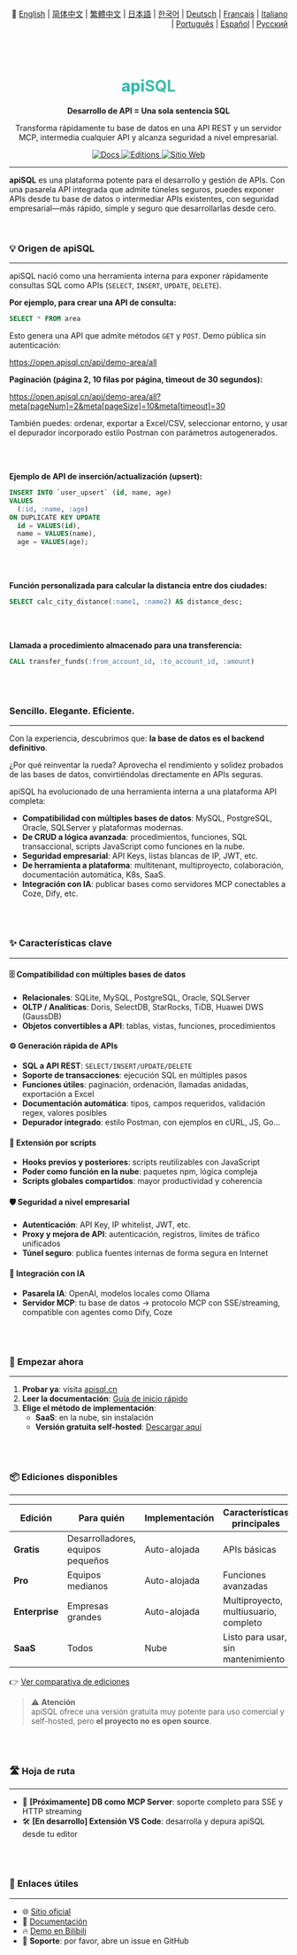 <p align="right">
 📘 
  <a href="./README.md">English</a> | 
  <a href="./README.zh-Hans.md">简体中文</a> | 
  <a href="./README.zh-Hant.md">繁體中文</a> | 
  <a href="./README.ja.md">日本語</a> | 
  <a href="./README.ko.md">한국어</a> | 
  <a href="./README.de.md">Deutsch</a> | 
  <a href="./README.fr.md">Français</a> | 
  <a href="./README.it.md">Italiano</a> | 
  <a href="./README.pt.md">Português</a> | 
  <a href="./README.es.md">Español</a> | 
  <a href="./README.ru.md">Русский</a>
</p>


<br><br>

<div align="center">

  <h1 style="font-size: 28px; font-weight: 800; background-image: linear-gradient(to right, #06b6d4, #6bc283); -webkit-background-clip: text; background-clip: text; color: transparent;">
    <span>api</span><strong>SQL</strong>
  </h1>

  <p>
    <strong>Desarrollo de API = Una sola sentencia SQL</strong>
  </p>
  <p>
    Transforma rápidamente tu base de datos en una API REST y un servidor MCP, intermedia cualquier API y alcanza seguridad a nivel empresarial.
  </p>
  <p>
    <a href="https://docs.apisql.cn/">
      <img src="https://img.shields.io/badge/Docs-Documentación-blue.svg" alt="Docs" />
    </a>
    <a href="https://www.apisql.cn/pricing/">
      <img src="https://img.shields.io/badge/Ediciones-Precios-green.svg" alt="Editions" />
    </a>
    <a href="https://www.apisql.cn/">
      <img src="https://img.shields.io/badge/Sitio-Web-apisql.cn-orange.svg" alt="Sitio Web" />
    </a>
  </p>
</div>

---

**apiSQL** es una plataforma potente para el desarrollo y gestión de APIs. Con una pasarela API integrada que admite túneles seguros, puedes exponer APIs desde tu base de datos o intermediar APIs existentes, con seguridad empresarial—más rápido, simple y seguro que desarrollarlas desde cero.

<br>

### 💡 Origen de apiSQL

---

apiSQL nació como una herramienta interna para exponer rápidamente consultas SQL como APIs (`SELECT`, `INSERT`, `UPDATE`, `DELETE`).

**Por ejemplo, para crear una API de consulta:**
```sql
SELECT * FROM area
```

Esto genera una API que admite métodos `GET` y `POST`. Demo pública sin autenticación:

https://open.apisql.cn/api/demo-area/all

**Paginación (página 2, 10 filas por página, timeout de 30 segundos):**

https://open.apisql.cn/api/demo-area/all?meta[pageNum]=2&meta[pageSize]=10&meta[timeout]=30

También puedes: ordenar, exportar a Excel/CSV, seleccionar entorno, y usar el depurador incorporado estilo Postman con parámetros autogenerados.

<br><br>

**Ejemplo de API de inserción/actualización (upsert):**
```sql
INSERT INTO `user_upsert` (id, name, age) 
VALUES 
  (:id, :name, :age)
ON DUPLICATE KEY UPDATE 
  id = VALUES(id),
  name = VALUES(name),
  age = VALUES(age);
```

<br><br>

**Función personalizada para calcular la distancia entre dos ciudades:**
```sql
SELECT calc_city_distance(:name1, :name2) AS distance_desc;
```

<br><br>

**Llamada a procedimiento almacenado para una transferencia:**
```sql
CALL transfer_funds(:from_account_id, :to_account_id, :amount)
```

<br><br>

### Sencillo. Elegante. Eficiente.

---

Con la experiencia, descubrimos que: **la base de datos es el backend definitivo**.

¿Por qué reinventar la rueda? Aprovecha el rendimiento y solidez probados de las bases de datos, convirtiéndolas directamente en APIs seguras.

apiSQL ha evolucionado de una herramienta interna a una plataforma API completa:

- **Compatibilidad con múltiples bases de datos**: MySQL, PostgreSQL, Oracle, SQLServer y plataformas modernas.
- **De CRUD a lógica avanzada**: procedimientos, funciones, SQL transaccional, scripts JavaScript como funciones en la nube.
- **Seguridad empresarial**: API Keys, listas blancas de IP, JWT, etc.
- **De herramienta a plataforma**: multitenant, multiproyecto, colaboración, documentación automática, K8s, SaaS.
- **Integración con IA**: publicar bases como servidores MCP conectables a Coze, Dify, etc.

<br><br>

### ✨ Características clave

---

#### 🗄️ Compatibilidad con múltiples bases de datos

- **Relacionales**:  SQLite, MySQL, PostgreSQL, Oracle, SQLServer
- **OLTP / Analíticas**: Doris, SelectDB, StarRocks, TiDB, Huawei DWS (GaussDB)
- **Objetos convertibles a API**: tablas, vistas, funciones, procedimientos

#### ⚙️ Generación rápida de APIs

- **SQL a API REST**: `SELECT/INSERT/UPDATE/DELETE`  
- **Soporte de transacciones**: ejecución SQL en múltiples pasos  
- **Funciones útiles**: paginación, ordenación, llamadas anidadas, exportación a Excel  
- **Documentación automática**: tipos, campos requeridos, validación regex, valores posibles  
- **Depurador integrado**: estilo Postman, con ejemplos en cURL, JS, Go...

#### 🧩 Extensión por scripts

- **Hooks previos y posteriores**: scripts reutilizables con JavaScript  
- **Poder como función en la nube**: paquetes npm, lógica compleja  
- **Scripts globales compartidos**: mayor productividad y coherencia

#### 🛡️ Seguridad a nivel empresarial

- **Autenticación**: API Key, IP whitelist, JWT, etc.  
- **Proxy y mejora de API**: autenticación, registros, límites de tráfico unificados  
- **Túnel seguro**: publica fuentes internas de forma segura en Internet

#### 🤖 Integración con IA

- **Pasarela IA**: OpenAI, modelos locales como Ollama  
- **Servidor MCP**: tu base de datos → protocolo MCP con SSE/streaming, compatible con agentes como Dify, Coze

<br><br>

### 🚀 Empezar ahora

---

1. **Probar ya**: visita [apisql.cn](https://www.apisql.cn/)  
2. **Leer la documentación**: [Guía de inicio rápido](https://docs.apisql.cn/apisql/010@%E5%85%A5%E9%97%A8/020@%E5%BF%AB%E9%80%9F%E5%85%A5%E9%97%A8/readme.html)  
3. **Elige el método de implementación**:  
   - **SaaS**: en la nube, sin instalación  
   - **Versión gratuita self-hosted**: [Descargar aquí](https://docs.apisql.cn/apisql/010@%E5%85%A5%E9%97%A8/030@%E5%85%8D%E8%B4%B9%E7%89%88-%E7%A7%81%E6%9C%89%E9%83%A8%E7%BD%B2/readme.html)

<br><br>

### 📦 Ediciones disponibles

---

| Edición        | Para quién            | Implementación  | Características principales                |
|----------------|-----------------------|------------------|--------------------------------------------|
| **Gratis**     | Desarrolladores, equipos pequeños | Auto-alojada     | APIs básicas                               |
| **Pro**        | Equipos medianos       | Auto-alojada     | Funciones avanzadas                         |
| **Enterprise** | Empresas grandes       | Auto-alojada     | Multiproyecto, multiusuario, completo       |
| **SaaS**       | Todos                  | Nube             | Listo para usar, sin mantenimiento          |

👉 [Ver comparativa de ediciones](https://www.apisql.cn/pricing/)

> ⚠️ **Atención**  
> apiSQL ofrece una versión gratuita muy potente para uso comercial y self-hosted, pero **el proyecto no es open source**.

<br><br>

### 🛣️ Hoja de ruta

---

- 🏁 **[Próximamente] DB como MCP Server**: soporte completo para SSE y HTTP streaming  
- 🛠️ **[En desarrollo] Extensión VS Code**: desarrolla y depura apiSQL desde tu editor

<br><br>

### 🔗 Enlaces útiles

---

- 🌐 [Sitio oficial](https://www.apisql.cn/)  
- 📘 [Documentación](https://docs.apisql.cn/)  
- 🔥 [Demo en Bilibili](https://www.bilibili.com/video/BV1eHGyzFE7x)  
- 💬 **Soporte**: por favor, abre un issue en GitHub
